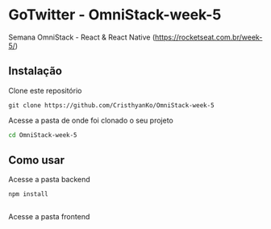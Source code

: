 # GoTwitter - OmniStack-week-5
Semana OmniStack - React &amp; React Native (https://rocketseat.com.br/week-5/)


## Instalação
Clone este repositório
```git
git clone https://github.com/CristhyanKo/OmniStack-week-5
```
Acesse a pasta de onde foi clonado o seu projeto

```bash
cd OmniStack-week-5
```

## Como usar
Acesse a pasta backend

```bash
npm install
```

```npm start
```

Acesse a pasta frontend

```npm install
```

```npm start
```
